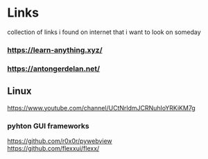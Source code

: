 # Links
collection of links i found on internet that i want to look on someday



### https://learn-anything.xyz/ <br>
### https://antongerdelan.net/    <br>


## Linux
https://www.youtube.com/channel/UCtNrldmJCRNuhIoYRKiKM7g <br>



### pyhton GUI frameworks
https://github.com/r0x0r/pywebview <br>
https://github.com/flexxui/flexx/ <br>
